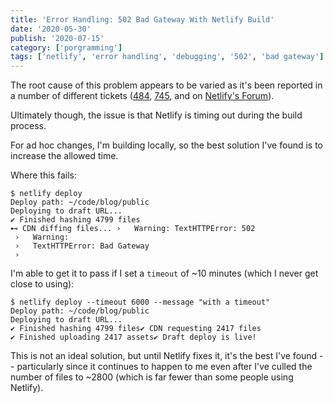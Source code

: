 ```yaml
---
title: 'Error Handling: 502 Bad Gateway With Netlify Build'
date: '2020-05-30'
publish: '2020-07-15'
category: ['porgramming']
tags: ['netlify', 'error handling', 'debugging', '502', 'bad gateway']
---
```


The root cause of this problem appears to be varied as it's been reported in a number of different tickets ([484](https://github.com/netlify/cli/issues/484), [745](https://github.com/netlify/cli/issues/745), and on [Netlify's Forum](https://community.netlify.com/t/all-of-a-sudden-netlify-deploy-throws-the-following-error-warning-texthttperror-502-bad-gateway/12973/6)).

Ultimately though, the issue is that Netlify is timing out during the build process.

For ad hoc changes, I'm building locally, so the best solution I've found is to increase the allowed time.

Where this fails:

```shell
$ netlify deploy
Deploy path: ~/code/blog/public
Deploying to draft URL...
✔ Finished hashing 4799 files
⊷ CDN diffing files... ›   Warning: TextHTTPError: 502
 ›   Warning:
 ›   TextHTTPError: Bad Gateway
 ›
```

I'm able to get it to pass if I set a `timeout` of ~10 minutes (which I never get close to using):

```shell
$ netlify deploy --timeout 6000 --message "with a timeout"
Deploy path: ~/code/blog/public
Deploying to draft URL...
✔ Finished hashing 4799 files✔ CDN requesting 2417 files
✔ Finished uploading 2417 assets✔ Draft deploy is live!
```

This is not an ideal solution, but until Netlify fixes it, it's the best I've found -- particularly since it continues to happen to me even after I've culled the number of files to ~2800 (which is far fewer than some people using Netlify).
